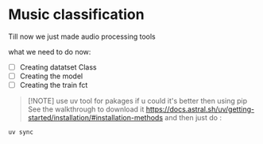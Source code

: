 # Music classification

Till now we just made audio processing tools

what we need to do now:

- [ ] Creating datatset Class
- [ ] Creating the model
- [ ] Creating the train fct

> [!NOTE] use uv tool for pakages if u could it's better then using pip
> See the walkthrough to download it <https://docs.astral.sh/uv/getting-started/installation/#installation-methods>
> and then just do :

```bash
uv sync
```
